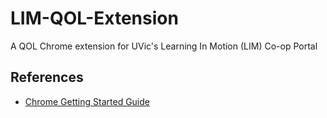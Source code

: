 # LIM-QOL-Extension
A QOL Chrome extension for UVic's Learning In Motion (LIM) Co-op Portal

## References
* [Chrome Getting Started Guide](https://developer.chrome.com/extensions/getstarted)
